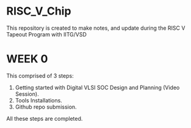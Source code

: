 # RISC_V_Chip
This repository is created to make notes, and update during the RISC V Tapeout Program with IITG/VSD

# WEEK 0
This comprised of 3 steps: 
1. Getting started with Digital VLSI SOC Design and Planning (Video Session).
2. Tools Installations.
3. Github repo submission.

All these steps are completed.
